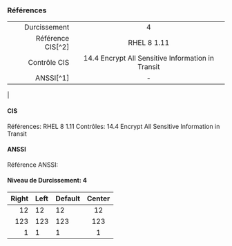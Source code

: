 ### Références




| | |
|---:|:--:|
| Durcissement | 4| 
|Référence CIS[^2]|RHEL 8 1.11|
|Contrôle CIS|14.4 Encrypt All Sensitive Information in Transit|
|ANSSI[^1]| - 

|

#### CIS
Références: RHEL 8 1.11
Contrôles: 14.4 Encrypt All Sensitive Information in Transit

#### ANSSI
Référence ANSSI:

#### Niveau de Durcissement: 4



| Right | Left | Default | Center |
|------:|:-----|---------|:------:|
|   12  |  12  |    12   |    12  |
|  123  |  123 |   123   |   123  |
|    1  |    1 |     1   |     1  |
